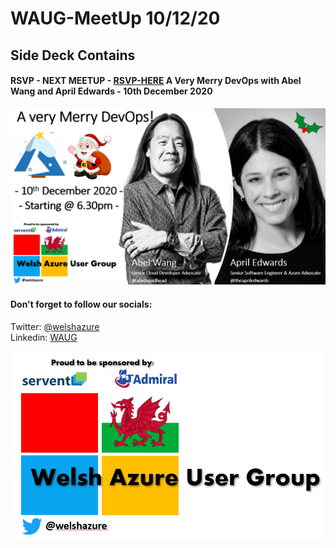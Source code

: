 # WAUG-MeetUp 10/12/20

## Side Deck Contains

#### RSVP - NEXT MEETUP - [RSVP-HERE](https://www.meetup.com/MSFT-Stack/events/274527172/) A Very Merry DevOps with Abel Wang and April Edwards - 10th December 2020

![Logo](https://github.com/jonnychipz/WAUG-MeetUp/blob/master/2020-Dec-10/A%20Very%20Merry%20DevOps%20-%20101220.png)

#### Don't forget to follow our socials: </br>

Twitter: [@welshazure](http://www.twitter.com/welshazure) </br>
Linkedin: [WAUG](https://www.linkedin.com/groups/13866357/)


![Logo](../logo.PNG)
